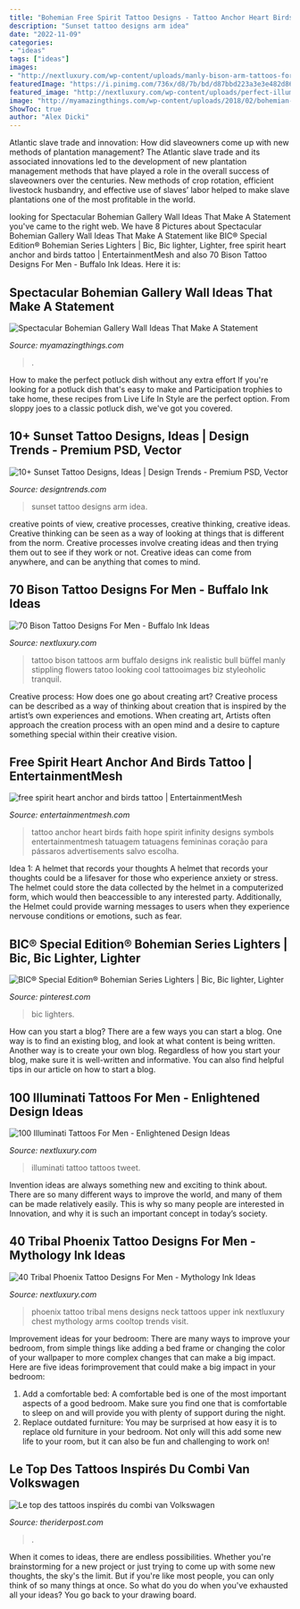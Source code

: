 ```yaml
---
title: "Bohemian Free Spirit Tattoo Designs - Tattoo Anchor Heart Birds Faith Hope Spirit Infinity Designs Symbols Entertainmentmesh Tatuagem Tatuagens Femininas Coração Para Pássaros Advertisements Salvo Escolha"
description: "Sunset tattoo designs arm idea"
date: "2022-11-09"
categories:
- "ideas"
tags: ["ideas"]
images:
- "http://nextluxury.com/wp-content/uploads/manly-bison-arm-tattoos-for-guys.jpg"
featuredImage: "https://i.pinimg.com/736x/d8/7b/bd/d87bbd223a3e3e482d86be561cf86ba5--lighter-bohemian.jpg"
featured_image: "http://nextluxury.com/wp-content/uploads/perfect-illuminati-tattoo-male-forearms.jpg"
image: "http://myamazingthings.com/wp-content/uploads/2018/02/bohemian-gallery-wall.jpg"
ShowToc: true
author: "Alex Dicki"
---
```



Atlantic slave trade and innovation: How did slaveowners come up with new methods of plantation management?
The Atlantic slave trade and its associated innovations led to the development of new plantation management methods that have played a role in the overall success of slaveowners over the centuries. New methods of crop rotation, efficient livestock husbandry, and effective use of slaves’ labor helped to make slave plantations one of the most profitable in the world.

	

		
looking for Spectacular Bohemian Gallery Wall Ideas That Make A Statement you've came to the right web. We have 8 Pictures about Spectacular Bohemian Gallery Wall Ideas That Make A Statement like BIC® Special Edition® Bohemian Series Lighters | Bic, Bic lighter, Lighter, free spirit heart anchor and birds tattoo | EntertainmentMesh and also 70 Bison Tattoo Designs For Men - Buffalo Ink Ideas. Here it is:
		
    
## Spectacular Bohemian Gallery Wall Ideas That Make A Statement

<img loading=lazy src="http://myamazingthings.com/wp-content/uploads/2018/02/bohemian-gallery-wall.jpg" onerror="this.onerror=null;this.src='https://tse4.mm.bing.net/th?id=OIP.s50TFIKIk6A1RNVAg553XwHaD8&amp;pid=15.1';" alt="Spectacular Bohemian Gallery Wall Ideas That Make A Statement">

_Source: myamazingthings.com_

>. 

	

How to make the perfect potluck dish without any extra effort
If you're looking for a potluck dish that's easy to make and Participation trophies to take home, these recipes from Live Life In Style are the perfect option. From sloppy joes to a classic potluck dish, we've got you covered.

    
## 10+ Sunset Tattoo Designs, Ideas | Design Trends - Premium PSD, Vector

<img loading=lazy src="https://images.designtrends.com/wp-content/uploads/2016/08/26170136/Sunset-Arm-Tattoo-Idea.jpg" onerror="this.onerror=null;this.src='https://tse1.mm.bing.net/th?id=OIP.S0XjAErldtDcjZoHGAJAZAHaHa&amp;pid=15.1';" alt="10+ Sunset Tattoo Designs, Ideas | Design Trends - Premium PSD, Vector">

_Source: designtrends.com_

>sunset tattoo designs arm idea. 

	

creative points of view, creative processes, creative thinking, creative ideas.
Creative thinking can be seen as a way of looking at things that is different from the norm. Creative processes involve creating ideas and then trying them out to see if they work or not. Creative ideas can come from anywhere, and can be anything that comes to mind.

    
## 70 Bison Tattoo Designs For Men - Buffalo Ink Ideas

<img loading=lazy src="http://nextluxury.com/wp-content/uploads/manly-bison-arm-tattoos-for-guys.jpg" onerror="this.onerror=null;this.src='https://tse2.mm.bing.net/th?id=OIP.fxs8tbndsJ1ZHxLE2SbkTAHaHa&amp;pid=15.1';" alt="70 Bison Tattoo Designs For Men - Buffalo Ink Ideas">

_Source: nextluxury.com_

>tattoo bison tattoos arm buffalo designs ink realistic bull büffel manly stippling flowers tatoo looking cool tattooimages biz styleoholic tranquil. 

	

Creative process: How does one go about creating art?
Creative process can be described as a way of thinking about creation that is inspired by the artist’s own experiences and emotions. When creating art, Artists often approach the creation process with an open mind and a desire to capture something special within their creative vision.

    
## Free Spirit Heart Anchor And Birds Tattoo | EntertainmentMesh

<img loading=lazy src="https://i1.wp.com/entertainmentmesh.com/wp-content/uploads/2018/03/free-spirit-heart-anchor-and-birds-tattoo.jpg?fit=400%2C400&amp;ssl=1" onerror="this.onerror=null;this.src='https://tse1.mm.bing.net/th?id=OIP.ifMDV7Oun6oZJ6XXJXG4AwAAAA&amp;pid=15.1';" alt="free spirit heart anchor and birds tattoo | EntertainmentMesh">

_Source: entertainmentmesh.com_

>tattoo anchor heart birds faith hope spirit infinity designs symbols entertainmentmesh tatuagem tatuagens femininas coração para pássaros advertisements salvo escolha. 

	

Idea 1: A helmet that records your thoughts
A helmet that records your thoughts could be a lifesaver for those who experience anxiety or stress. The helmet could store the data collected by the helmet in a computerized form, which would then beaccessible to any interested party. Additionally, the Helmet could provide warning messages to users when they experience nervouse conditions or emotions, such as fear.

    
## BIC® Special Edition® Bohemian Series Lighters | Bic, Bic Lighter, Lighter

<img loading=lazy src="https://i.pinimg.com/736x/d8/7b/bd/d87bbd223a3e3e482d86be561cf86ba5--lighter-bohemian.jpg" onerror="this.onerror=null;this.src='https://tse1.mm.bing.net/th?id=OIP.XK6evSZUDOmW08aeNluXkgHaJ3&amp;pid=15.1';" alt="BIC® Special Edition® Bohemian Series Lighters | Bic, Bic lighter, Lighter">

_Source: pinterest.com_

>bic lighters. 

	

How can you start a blog?
There are a few ways you can start a blog. One way is to find an existing blog, and look at what content is being written. Another way is to create your own blog. Regardless of how you start your blog, make sure it is well-written and informative. You can also find helpful tips in our article on how to start a blog.

    
## 100 Illuminati Tattoos For Men - Enlightened Design Ideas

<img loading=lazy src="http://nextluxury.com/wp-content/uploads/perfect-illuminati-tattoo-male-forearms.jpg" onerror="this.onerror=null;this.src='https://tse1.mm.bing.net/th?id=OIP.mjh5OLHNValAPjmutSJbTgAAAA&amp;pid=15.1';" alt="100 Illuminati Tattoos For Men - Enlightened Design Ideas">

_Source: nextluxury.com_

>illuminati tattoo tattoos tweet. 

	

Invention ideas are always something new and exciting to think about. There are so many different ways to improve the world, and many of them can be made relatively easily. This is why so many people are interested in Innovation, and why it is such an important concept in today’s society.

    
## 40 Tribal Phoenix Tattoo Designs For Men - Mythology Ink Ideas

<img loading=lazy src="http://nextluxury.com/wp-content/uploads/mens-upper-back-tattoo-design-of-tribal-phoenix.jpg" onerror="this.onerror=null;this.src='https://tse3.mm.bing.net/th?id=OIP.dUzmJGEfJILPOmtzo1hghQHaHa&amp;pid=15.1';" alt="40 Tribal Phoenix Tattoo Designs For Men - Mythology Ink Ideas">

_Source: nextluxury.com_

>phoenix tattoo tribal mens designs neck tattoos upper ink nextluxury chest mythology arms cooltop trends visit. 

	

Improvement ideas for your bedroom:
There are many ways to improve your bedroom, from simple things like adding a bed frame or changing the color of your wallpaper to more complex changes that can make a big impact. Here are five ideas forimprovement that could make a big impact in your bedroom: 
1) Add a comfortable bed: A comfortable bed is one of the most important aspects of a good bedroom. Make sure you find one that is comfortable to sleep on and will provide you with plenty of support during the night. 
2) Replace outdated furniture: You may be surprised at how easy it is to replace old furniture in your bedroom. Not only will this add some new life to your room, but it can also be fun and challenging to work on!

    
## Le Top Des Tattoos Inspirés Du Combi Van Volkswagen

<img loading=lazy src="http://www.theriderpost.com/uploads/media/default/0001/47/5bc851fa00a09515999d5592f18ab0293b4d4c57.jpeg" onerror="this.onerror=null;this.src='https://tse2.mm.bing.net/th?id=OIP.jQcShlt8a5wQ-Y_O3nkEmwHaOq&amp;pid=15.1';" alt="Le top des tattoos inspirés du combi van Volkswagen">

_Source: theriderpost.com_

>. 

	

When it comes to ideas, there are endless possibilities. Whether you're brainstorming for a new project or just trying to come up with some new thoughts, the sky's the limit. But if you're like most people, you can only think of so many things at once. So what do you do when you've exhausted all your ideas? You go back to your drawing board.

